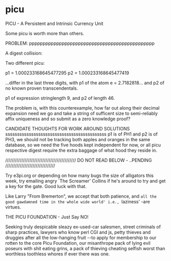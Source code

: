 picu
====

PICU - A Persistent and Intrinsic Currency Unit

Some picu is worth more than others.


PROBLEM: pppppppppppppppppppppppppppppppppppppppppppppp

A digest collision:

Two different picu:

p1 = 1.000233168645477295
p2 = 1.000233168645477419

...differ in the last three digits, with p1 of the atom e = 2.7182818... and p2
of no known proven transcendentals.

p1 of expression stringlength 9, and
p2 of length 46.

The problem is, with this counterexample, how far out along their decimal expansion need we go and take a string  of sufficent size to semi-reliably 
affix uniqueness and so submit as a zero knowledge proof?

CANDIDATE THOUGHTS FOR WORK AROUND SOLUTIONS sssssssssssssssssssssssssssssssssssssssssss
p1 is of PH1 and p2 is of PH3, we should not be tracking both apples and oranges in the same database, so we need the five hoods kept independent for now, or all picu respective digest require the extra baggage of what hood they reside in.


//////////////////////////////////////////// DO NOT READ BELOW - ..PENDING ///////////////////////////////


Try e3pi.org or depending on how many bugs the size of alligators this week, try emailing angry `The Screamer' Collins if he's around to try and get a key for the gate. Good luck with that.

Like Larry "From Bremerton", we accept that both patience, and `all the good gawdamned time in the whole wide world' i.e., `laziness' -are virtues.

THE PICU FOUNDATION   - Just Say NO!

Seeking truly despicable sleazy ex-used-car salesmen, street criminals of sharp practices, lawyers who know perl CGI and js, petty thieves and druggies after all the low-hanging fruit --to apply for membership to our rotten to the core Picu Foundation, our misanthrope pack of lying evil poseurs with shit eating grins, a pack of thieving cheating selfish worst than worthless toothless whores if ever there was one.


